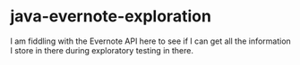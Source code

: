 # java-evernote-exploration

I am fiddling with the Evernote API here to see if I can get all the information I store in there during exploratory testing in there.
